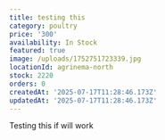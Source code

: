 ```yaml
---
title: testing this
category: poultry
price: '300'
availability: In Stock
featured: true
image: /uploads/1752751723339.jpg
locationId: agrinema-north
stock: 2220
orders: 0
createdAt: '2025-07-17T11:28:46.173Z'
updatedAt: '2025-07-17T11:28:46.173Z'
---
```

Testing this if will work
